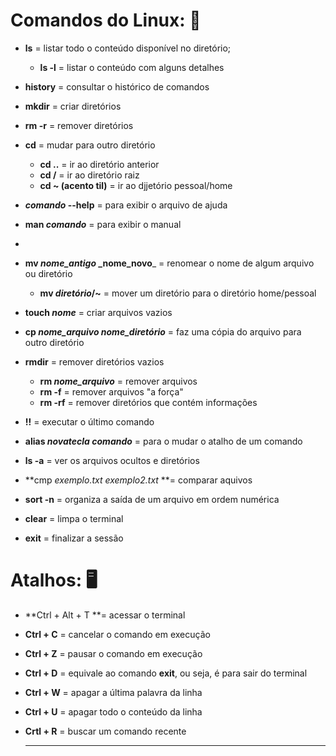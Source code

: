 # Comandos do Linux: 🐧

- **ls** = listar todo o conteúdo disponível no diretório;
  - **ls -l** = listar o conteúdo com alguns detalhes
- **history** = consultar o histórico de comandos
- **mkdir** = criar diretórios
- **rm -r** = remover diretórios
- **cd** = mudar para outro diretório
  - **cd ..** = ir ao diretório anterior
  - **cd /** = ir ao diretório raiz
  - **cd ~ (acento til)** = ir ao djjetório pessoal/home
- **_comando_ --help** = para exibir o arquivo de ajuda  
- **man _comando_** = para exibir o manual  
- 
- **mv _nome_antigo_ _nome_novo**_ = renomear o nome de algum arquivo ou diretório
  - **mv _diretório_/~** = mover um diretório para o diretório home/pessoal
- **touch _nome_** = criar arquivos vazios
- **cp _nome_arquivo_ _nome_diretório_** = faz uma cópia do arquivo para outro diretório
- **rmdir** = remover diretórios vazios
  - **rm _nome_arquivo_** = remover arquivos
  - **rm -f** = remover arquivos "a força"
  - **rm -rf** = remover diretórios que contém informações
- **!!** = executar o último comando
- **alias _novatecla_ _comando_** =  para o mudar o atalho de um comando
- **ls -a** = ver os arquivos ocultos e diretórios 
- **cmp _exemplo.txt_ _exemplo2.txt_ **= comparar aquivos
- **sort -n** = organiza a saída de um arquivo em ordem numérica 

- **clear** = limpa o terminal
- **exit** = finalizar a sessão



# Atalhos: 🖥️

- **Ctrl + Alt + T **= acessar o terminal

- **Ctrl + C** = cancelar o comando em execução

- **Ctrl + Z** = pausar o comando em execução

- **Ctrl + D** = equivale ao comando **exit**, ou seja, é para sair do terminal

- **Ctrl + W** = apagar a última palavra da linha

- **Ctrl + U** = apagar todo o conteúdo da linha

- **Crtl + R** = buscar um comando recente

  ****

  